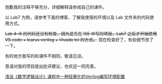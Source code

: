 抱歉我的注释不够充分，详细解释请参阅自己的课件。

以 Lab7 为例，请参考下面的博客，了解我使用的环境以及 Lab 文件夹的代码使用方式。

~~Lab 4~6 的代码还没有检查，因为是先在 ISE 中写的项目，Lab7 之后才开始使用 VS code + Icarus verilog + Vivado tcl 的方式。~~ 现在检查好了，有些细节改了一下。

有的地方我写的和课件不相同，敬请见谅。

恳请对我的项目提出批评建议，也欢迎一同完善。

[浅谈《数字逻辑设计》课程中一种轻量化的Verilog编写环境配置](https://www.cnblogs.com/zsj6315/p/18806469/verilog_light_compile_simulation_synthesis_implementation_program)
